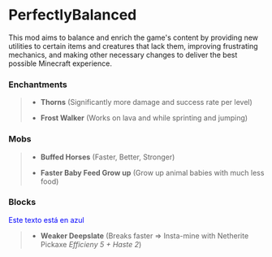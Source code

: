 
# PerfectlyBalanced

This mod aims to balance and enrich the game's content by providing new utilities to certain items and creatures that lack them, improving frustrating mechanics, and making other necessary changes to deliver the best possible Minecraft experience.



### Enchantments

> - **Thorns** (Significantly more damage and success rate per level)
>
> 
> - **Frost Walker** (Works on lava and while sprinting and jumping)



### Mobs

> - **Buffed Horses** (Faster, Better, Stronger)
>
>
> - **Faster Baby Feed Grow up** (Grow up animal babies with much less food)


### Blocks
<span style="color: blue;">Este texto está en azul</span>
> - **Weaker Deepslate** (Breaks faster => Insta-mine with Netherite Pickaxe *Efficieny 5 + Haste 2*)